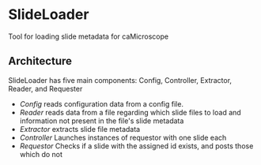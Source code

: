 # SlideLoader
Tool for loading slide metadata for caMicroscope

## Architecture
SlideLoader has five main components: Config, Controller, Extractor, Reader, and Requester

* *Config* reads configuration data from a config file.
* *Reader* reads data from a file regarding which slide files to load and information not present in the file's slide metadata
* *Extractor* extracts slide file metadata
* *Controller* Launches instances of requestor with one slide each
* *Requestor* Checks if a slide with the assigned id exists, and posts those which do not
